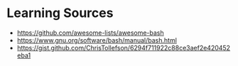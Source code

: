 # Learning Sources

- https://github.com/awesome-lists/awesome-bash
- https://www.gnu.org/software/bash/manual/bash.html
- https://gist.github.com/ChrisTollefson/6294f711922c88ce3aef2e420452eba1

